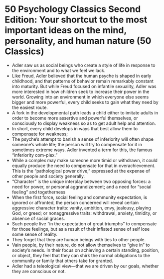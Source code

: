 # 50 Psychology Classics Second Edition: Your shortcut to the most important ideas on the mind, personality, and human nature (50 Classics)

- Adler saw us as social beings who create a style of life in response to the environment and to what we feel we lack.
- Like Freud, Adler believed that the human psyche is shaped in early childhood, and that patterns of behavior remain remarkably constant into maturity. But while Freud focused on infantile sexuality, Adler was more interested in how children seek to increase their power in the world. Growing into an environment in which everyone else seems bigger and more powerful, every child seeks to gain what they need by the easiest route.
- A fork in the developmental path leads a child either to imitate adults in order to become more assertive and powerful themselves, or consciously to display weakness so as to get adult help and attention.
- In short, every child develops in ways that best allow them to compensate for weakness;
- The psyche’s attempt to banish a sense of inferiority will often shape someone’s whole life; the person will try to compensate for it in sometimes extreme ways. Adler invented a term for this, the famous “inferiority com-plex.”
- While a complex may make someone more timid or withdrawn, it could equally produce the need to compensate for that in overachievement. This is the “pathological power drive,” expressed at the expense of other people and society generally.
- “Character” is the unique interplay between two opposing forces: a need for power, or personal aggrandizement; and a need for “social feeling” and togetherness
- When the first force, social feeling and community expectation, is ignored or affronted, the person concerned will reveal certain aggressive character traits: vanity, ambition, envy, jealousy, playing God, or greed; or nonaggressive traits: withdrawal, anxiety, timidity, or absence of social graces.
- Such people live “in the expectation of great triumphs” to compensate for those feelings, but as a result of their inflated sense of self lose some sense of reality.
- They forget that they are human beings with ties to other people.
- Vain people, by their nature, do not allow themselves to “give in” to society’s needs. In their focus on achieving a certain standing, position, or object, they feel that they can shirk the normal obligations to the community or family that others take for granted.
- Adler had a teleological view—that we are driven by our goals, whether they are conscious or not.
